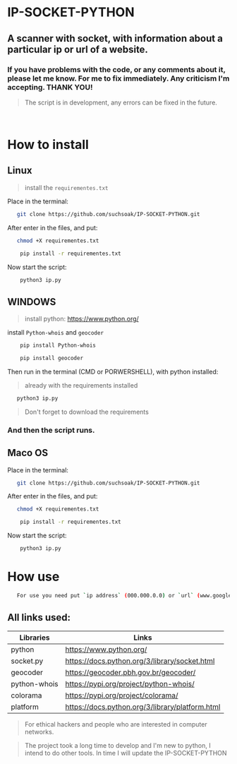 # IP-SOCKET-PYTHON

<!-- <img alt="Logo-Python" src="https://media0.giphy.com/media/LMt9638dO8dftAjtco/giphy.gif?cid=ecf05e479ntgwlfd551yf12omuk8pvmssn7kdm1fs6qd327e&ep=v1_stickers_search&rid=giphy.gif&ct=s" width="100"></img> -->

## A scanner with socket, with information about a particular ip or url of a website.
### If you have problems with the code, or any comments about it, please let me know. For me to fix immediately. Any criticism I'm accepting. THANK YOU!

> The script is in development, any errors can be fixed in the future.

<br>


# How to install
## Linux
> install the `requirementes.txt`

Place in the terminal:

```sh
   git clone https://github.com/suchsoak/IP-SOCKET-PYTHON.git
```
After enter in the files, and put:

```sh
   chmod +X requirementes.txt
```

```sh
    pip install -r requirementes.txt
```

Now start the script:

```sh
    python3 ip.py
```

## WINDOWS

> install python:
> https://www.python.org/

install `Python-whois` and `geocoder`

```sh
    pip install Python-whois
```

```sh
    pip install geocoder
```
Then run in the terminal (CMD or PORWERSHELL), with python installed:

> already with the requirements installed

```sh
   python3 ip.py
```

> Don't forget to download the requirements

### And then the script runs.

## Maco OS

Place in the terminal:

```sh
   git clone https://github.com/suchsoak/IP-SOCKET-PYTHON.git
```
After enter in the files, and put:

```sh
   chmod +X requirementes.txt
```

```sh
    pip install -r requirementes.txt
```

Now start the script:

```sh
    python3 ip.py
```

# How use

```sh
   For use you need put `ip address` (000.000.0.0) or `url` (www.google.com)
```

## All links used:
| Libraries |  Links |
| ------ | ------ |
| python |  https://www.python.org/ 
| socket.py | https://docs.python.org/3/library/socket.html
| geocoder |  https://geocoder.pbh.gov.br/geocoder/
| python-whois | https://pypi.org/project/python-whois/
| colorama | https://pypi.org/project/colorama/
| platform | https://docs.python.org/3/library/platform.html

> For ethical hackers and people who are interested in computer networks.

> The project took a long time to develop and I'm new to python, I intend to do other tools. In time I will update the IP-SOCKET-PYTHON





